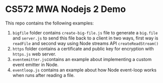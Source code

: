 # CS572 MWA Nodejs 2 Demo  
This repo contains the following examples:  
1. `bigfile` folder contains `create-big-file.js` file to generate a `big.file` and `server.js` to send this file back to a client in two ways, first way is `readFile` and second way using Node streams API `createReadStream()`
2. `https` folder contains a certificate and public key for encryption with `https.js` web server.
3. `eventemitter.js`contains an example about implementing a custom event emitter in Node.
4. `eventloop.js` contains an example about how Node event-loop works when runs after reading a file.
